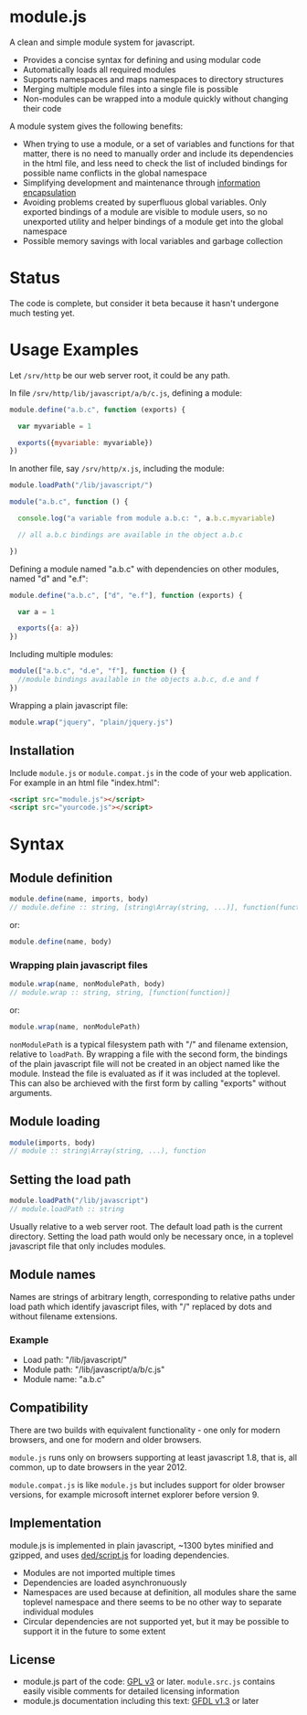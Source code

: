 # module.js
A clean and simple module system for javascript.

  - Provides a concise syntax for defining and using modular code
  - Automatically loads all required modules
  - Supports namespaces and maps namespaces to directory structures
  - Merging multiple module files into a single file is possible
  - Non-modules can be wrapped into a module quickly without changing their code

A module system gives the following benefits:
  - When trying to use a module, or a set of variables and functions for that matter, there is no need to manually order and include its dependencies in the html file, and less need to check the list of included bindings for possible name conflicts in the global namespace
  - Simplifying development and maintenance through [information encapsulation](http://en.wikipedia.org/wiki/Information_hiding)
  - Avoiding problems created by superfluous global variables.
		Only exported bindings of a module are visible to module users,
		so no unexported utility and helper bindings of a module get into the global
    namespace
  - Possible memory savings with local variables and garbage collection

# Status
The code is complete, but consider it beta because it hasn't undergone much testing yet.

# Usage Examples
Let ```/srv/http``` be our web server root, it could be any path.

In file ``/srv/http/lib/javascript/a/b/c.js``, defining a module:
```javascript
module.define("a.b.c", function (exports) {

  var myvariable = 1

  exports({myvariable: myvariable})
})
```

In another file, say ``/srv/http/x.js``, including the module:
```javascript
module.loadPath("/lib/javascript/")

module("a.b.c", function () {

  console.log("a variable from module a.b.c: ", a.b.c.myvariable)

  // all a.b.c bindings are available in the object a.b.c

})
```

Defining a module named "a.b.c" with dependencies on other modules, named "d" and "e.f":
```javascript
module.define("a.b.c", ["d", "e.f"], function (exports) {

  var a = 1

  exports({a: a})
})
```

Including multiple modules:
```javascript
module(["a.b.c", "d.e", "f"], function () {
  //module bindings available in the objects a.b.c, d.e and f
})
```

Wrapping a plain javascript file:
```javascript
module.wrap("jquery", "plain/jquery.js")
```

## Installation
Include ``module.js`` or ``module.compat.js`` in the code of your web application.
For example in an html file "index.html":

```html
<script src="module.js"></script>
<script src="yourcode.js"></script>
```

# Syntax
## Module definition
```javascript
module.define(name, imports, body)
// module.define :: string, [string\Array(string, ...)], function(function)
```
or:
```javascript
module.define(name, body)
```

### Wrapping plain javascript files
```javascript
module.wrap(name, nonModulePath, body)
// module.wrap :: string, string, [function(function)]
```
or:
```javascript
module.wrap(name, nonModulePath)
```

``nonModulePath`` is a typical filesystem path with "/" and filename extension, relative to ``loadPath``.
By wrapping a file with the second form, the bindings of the plain javascript file will not be created in an object named like the module.
Instead the file is evaluated as if it was included at the toplevel. This can also be archieved with the first form by calling "exports" without arguments.

## Module loading
```javascript
module(imports, body)
// module :: string\Array(string, ...), function
```

## Setting the load path
```javascript
module.loadPath("/lib/javascript")
// module.loadPath :: string
```

Usually relative to a web server root. The default load path is the current directory.
Setting the load path would only be necessary once, in a toplevel javascript file that only includes modules.

## Module names
Names are strings of arbitrary length, corresponding to relative paths under load path which identify javascript files, with "/" replaced by dots and without filename extensions.

### Example
- Load path: "/lib/javascript/"
- Module path: "/lib/javascript/a/b/c.js"
- Module name:
    "a.b.c"

## Compatibility
There are two builds with equivalent functionality - one only for modern browsers, and one for modern and older browsers.

``module.js`` runs only on browsers supporting at least javascript 1.8, that is, all common, up to date browsers in the year 2012.

``module.compat.js`` is like ``module.js`` but includes support for older browser versions, for example microsoft internet explorer before version 9.

## Implementation
module.js is implemented in plain javascript, ~1300 bytes minified and gzipped, and uses [ded/script.js](https://github.com/ded/script.js) for loading dependencies.

- Modules are not imported multiple times
- Dependencies are loaded asynchronuously
- Namespaces are used because at definition, all modules share the same toplevel namespace and
  there seems to be no other way to separate individual modules
- Circular dependencies are not supported yet, but it may be possible to support it in the future to some extent

## License
- module.js part of the code: [GPL v3](http://www.gnu.org/licenses/gpl-3.0.txt) or later. ``module.src.js`` contains easily visible comments for detailed licensing information
- module.js documentation including this text: [GFDL v1.3](http://www.gnu.org/licenses/fdl-1.3.txt) or later